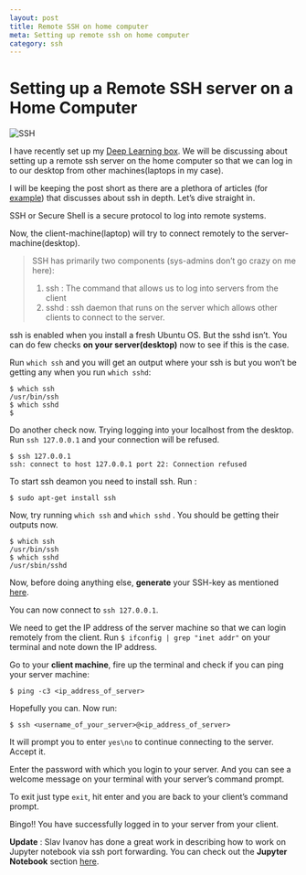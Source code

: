 ```yaml
---
layout: post
title: Remote SSH on home computer
meta: Setting up remote ssh on home computer
category: ssh
---
```


# Setting up a Remote SSH server on a Home Computer

![SSH](https://cdn-images-1.medium.com/max/800/1*ulHC0mFaAxK9TxpXuFHtIg.png)

I have recently set up my [Deep Learning
box](http://sritanu.github.io/deeplearning/2018/04/22/Deep-Learning-Box-Setup-and-Installation.html). We will be discussing about setting up a remote ssh server on the home
computer so that we can log in to our desktop from other machines(laptops in my case).

I will be keeping the post short as there are a plethora of articles (for [example](https://www.ssh.com/ssh/)) that discusses about ssh in depth. Let’s dive straight in.

SSH or Secure Shell is a secure protocol to log into remote systems.

Now, the client-machine(laptop) will try to connect remotely to the server-machine(desktop).

> SSH has primarily two components (sys-admins don’t go crazy on me here):
> 1. ssh : The command that allows us to log into servers from the client
> 2. sshd : ssh daemon that runs on the server which allows other clients to connect to
the server.

ssh is enabled when you install a fresh Ubuntu OS. But the sshd isn’t. You can do few checks **on your server(desktop)** now to see if this is the case.

Run `which ssh` and you will get an output where your ssh is but you won’t be
getting any when you run `which sshd`:
```
$ which ssh
/usr/bin/ssh
$ which sshd
$
```
Do another check now. Trying logging into your localhost from the desktop. Run `ssh 127.0.0.1` and your connection will be refused.
```
$ ssh 127.0.0.1
ssh: connect to host 127.0.0.1 port 22: Connection refused
```
To start ssh deamon you need to install ssh. Run :
```
$ sudo apt-get install ssh
```
Now, try running `which ssh` and `which sshd` . You should be getting their outputs now.
```
$ which ssh
/usr/bin/ssh
$ which sshd
/usr/sbin/sshd
```
Now, before doing anything else, **generate** your SSH-key as mentioned [here](https://confluence.atlassian.com/bitbucketserver/creating-ssh-keys-776639788.html).

You can now connect to `ssh 127.0.0.1`.

We need to get the IP address of the server machine so that we can login remotely from the client. Run `$ ifconfig | grep "inet addr"` on your terminal and note down the IP address.

Go to your **client machine**, fire up the terminal and check if you can ping your server machine:
```
$ ping -c3 <ip_address_of_server>
```
Hopefully you can. Now run:
```
$ ssh <username_of_your_server>@<ip_address_of_server>
```
It will prompt you to enter `yes\no` to continue connecting to the server. Accept it.

Enter the password with which you login to your server. And you can see a welcome message on your terminal with your server’s command prompt.

To exit just type `exit`, hit enter and you are back to your client’s command prompt.

Bingo!! You have successfully logged in to your server from your client.

**Update** : Slav Ivanov has done a great work in describing how to work on Jupyter notebook via ssh port forwarding. You can check out the **Jupyter Notebook** section
[here](https://blog.slavv.com/the-1700-great-deep-learning-box-assembly-setup-and-benchmarks-148c5ebe6415).
